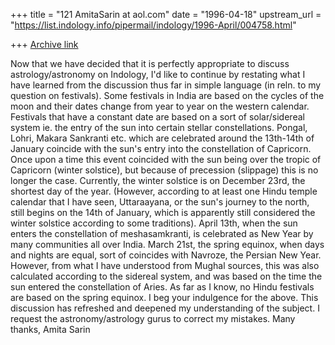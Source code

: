 +++
title = "121 AmitaSarin at aol.com"
date = "1996-04-18"
upstream_url = "https://list.indology.info/pipermail/indology/1996-April/004758.html"

+++
[Archive link](https://list.indology.info/pipermail/indology/1996-April/004758.html)

Now that we have decided that it is perfectly appropriate to discuss
astrology/astronomy on Indology, I'd like to continue by restating what I
have learned from the discussion thus far in simple language (in reln. to my
question on festivals).
Some festivals in India are based on the cycles of the moon and their dates
change from year to year on the western calendar. 
 Festivals that have a constant date are based on a sort of solar/sidereal
system ie. the entry of the sun into certain stellar constellations.  Pongal,
Lohri, Makara Sankranti etc. which are celebrated around the 13th-14th of
January coincide with the sun's entry into the constellation of Capricorn.
 Once upon a time this event coincided with the sun being over the tropic of
Capricorn (winter solstice), but because of precession (slippage) this is no
longer the case.  Currently, the winter solstice is on December 23rd, the
shortest day of the year.  (However, according to at least one Hindu temple
calendar that I have seen, Uttaraayana, or the sun's journey to the north,
still begins on the 14th of January, which is apparently still considered the
winter solstice according to some traditions).
April 13th, when the sun enters the constellation of meshasamkranti, is
celebrated as New Year by many communities all over India.
March 21st, the spring equinox, when days and nights are equal, sort of
coincides with Navroze, the Persian New Year.  However, from what I have
understood from Mughal sources, this was also calculated according to the
sidereal system, and was based on the time the sun entered the constellation
of Aries.  As far as I know, no Hindu festivals are based on the spring
equinox.
I beg your indulgence for the above.  This discussion has refreshed and
deepened my understanding of the subject.   I request the astronomy/astrology
gurus to correct my mistakes.  Many thanks, 
Amita Sarin




